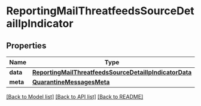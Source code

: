 # ReportingMailThreatfeedsSourceDetailIpIndicator

## Properties
Name | Type | Description | Notes
------------ | ------------- | ------------- | -------------
**data** | [**ReportingMailThreatfeedsSourceDetailIpIndicatorData**](ReportingMailThreatfeedsSourceDetailIpIndicatorData.md) |  | [optional] 
**meta** | [**QuarantineMessagesMeta**](QuarantineMessagesMeta.md) |  | [optional] 

[[Back to Model list]](../README.md#documentation-for-models) [[Back to API list]](../README.md#documentation-for-api-endpoints) [[Back to README]](../README.md)

